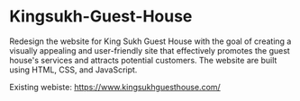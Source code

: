# Kingsukh-Guest-House
Redesign the website for King Sukh Guest House with the goal of creating a visually appealing and user-friendly site that effectively promotes the guest house's services and attracts potential customers. The website are built using HTML, CSS, and JavaScript.

Existing webiste: https://www.kingsukhguesthouse.com/
